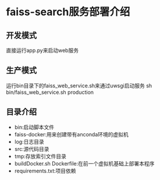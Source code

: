 # faiss-search服务部署介绍
## 开发模式
直接运行app.py来启动web服务
## 生产模式
运行bin目录下的faiss_web_service.sh来通过uwsgi启动服务
sh bin/faiss_web_service.sh production
## 目录介绍
- bin:启动脚本文件
- faiss-docker:用来创建带有anconda环境的虚拟机
- log:日志目录
- src:源代码目录
- tmp:存放索引文件目录
- buildDocker.sh Dockerfile:在前一个虚拟机基础上部署本程序
- requirements.txt:项目依赖
